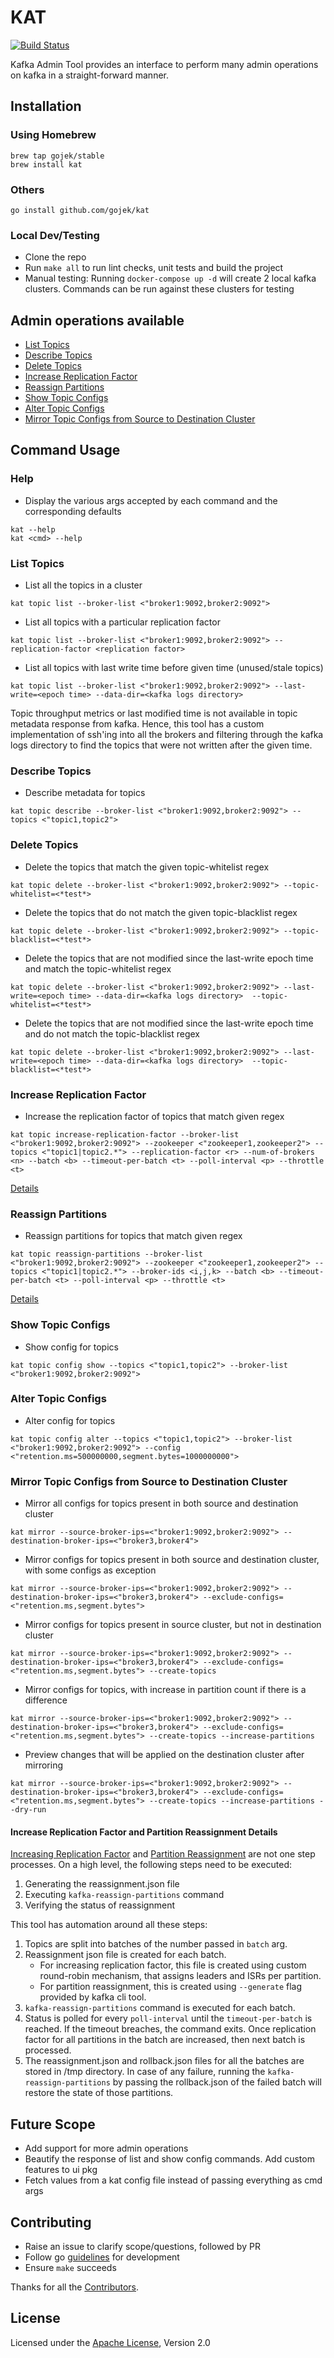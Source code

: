 # KAT
[![Build Status](https://circleci.com/gh/gojek/kat.svg?branch=master)](https://circleci.com/gh/gojek/kat)

Kafka Admin Tool provides an interface to perform many admin operations on kafka in a straight-forward manner.

## Installation
### Using Homebrew    
```
brew tap gojek/stable
brew install kat
```

### Others
```
go install github.com/gojek/kat
```

### Local Dev/Testing
* Clone the repo
* Run ```make all``` to run lint checks, unit tests and build the project
* Manual testing: Running ```docker-compose up -d``` will create 2 local kafka clusters. Commands can be run against these clusters for testing

## Admin operations available
- [List Topics](#list-topics)
- [Describe Topics](#describe-topics)
- [Delete Topics](#delete-topics)
- [Increase Replication Factor](#increase-replication-factor)
- [Reassign Partitions](#reassign-partitions)
- [Show Topic Configs](#show-topic-configs)
- [Alter Topic Configs](#alter-topic-configs)
- [Mirror Topic Configs from Source to Destination Cluster](#mirror-topic-configs-from-source-to-destination-cluster)

## Command Usage
### Help
* Display the various args accepted by each command and the corresponding defaults
```
kat --help
kat <cmd> --help
```

### List Topics
* List all the topics in a cluster
```
kat topic list --broker-list <"broker1:9092,broker2:9092">
```

* List all topics with a particular replication factor
```
kat topic list --broker-list <"broker1:9092,broker2:9092"> --replication-factor <replication factor>
```

* List all topics with last write time before given time (unused/stale topics)
```
kat topic list --broker-list <"broker1:9092,broker2:9092"> --last-write=<epoch time> --data-dir=<kafka logs directory>
```

Topic throughput metrics or last modified time is not available in topic metadata response from kafka. Hence, this tool has a custom implementation of ssh'ing into all the brokers and filtering through the kafka logs directory to find the topics that were not written after the given time. 

### Describe Topics
* Describe metadata for topics
```
kat topic describe --broker-list <"broker1:9092,broker2:9092"> --topics <"topic1,topic2">
```

### Delete Topics

* Delete the topics that match the given topic-whitelist regex
```
kat topic delete --broker-list <"broker1:9092,broker2:9092"> --topic-whitelist=<*test*>
```

* Delete the topics that do not match the given topic-blacklist regex
```
kat topic delete --broker-list <"broker1:9092,broker2:9092"> --topic-blacklist=<*test*>
```

* Delete the topics that are not modified since the last-write epoch time and match the topic-whitelist regex
```
kat topic delete --broker-list <"broker1:9092,broker2:9092"> --last-write=<epoch time> --data-dir=<kafka logs directory>  --topic-whitelist=<*test*>
```

* Delete the topics that are not modified since the last-write epoch time and do not match the topic-blacklist regex
```
kat topic delete --broker-list <"broker1:9092,broker2:9092"> --last-write=<epoch time> --data-dir=<kafka logs directory>  --topic-blacklist=<*test*>
```

### Increase Replication Factor
* Increase the replication factor of topics that match given regex
```
kat topic increase-replication-factor --broker-list <"broker1:9092,broker2:9092"> --zookeeper <"zookeeper1,zookeeper2"> --topics <"topic1|topic2.*"> --replication-factor <r> --num-of-brokers <n> --batch <b> --timeout-per-batch <t> --poll-interval <p> --throttle <t>
```

[Details](#increase-replication-factor-and-partition-reassignment-details)


### Reassign Partitions
* Reassign partitions for topics that match given regex
```
kat topic reassign-partitions --broker-list <"broker1:9092,broker2:9092"> --zookeeper <"zookeeper1,zookeeper2"> --topics <"topic1|topic2.*"> --broker-ids <i,j,k> --batch <b> --timeout-per-batch <t> --poll-interval <p> --throttle <t>
```

[Details](#increase-replication-factor-and-partition-reassignment-details)

### Show Topic Configs
* Show config for topics
```
kat topic config show --topics <"topic1,topic2"> --broker-list <"broker1:9092,broker2:9092">
```

### Alter Topic Configs
* Alter config for topics
```
kat topic config alter --topics <"topic1,topic2"> --broker-list <"broker1:9092,broker2:9092"> --config <"retention.ms=500000000,segment.bytes=1000000000">
```

### Mirror Topic Configs from Source to Destination Cluster
* Mirror all configs for topics present in both source and destination cluster
```
kat mirror --source-broker-ips=<"broker1:9092,broker2:9092"> --destination-broker-ips=<"broker3,broker4">
```

* Mirror configs for topics present in both source and destination cluster, with some configs as exception
```
kat mirror --source-broker-ips=<"broker1:9092,broker2:9092"> --destination-broker-ips=<"broker3,broker4"> --exclude-configs=<"retention.ms,segment.bytes">
```

* Mirror configs for topics present in source cluster, but not in destination cluster
```
kat mirror --source-broker-ips=<"broker1:9092,broker2:9092"> --destination-broker-ips=<"broker3,broker4"> --exclude-configs=<"retention.ms,segment.bytes"> --create-topics
```

* Mirror configs for topics, with increase in partition count if there is a difference
```
kat mirror --source-broker-ips=<"broker1:9092,broker2:9092"> --destination-broker-ips=<"broker3,broker4"> --exclude-configs=<"retention.ms,segment.bytes"> --create-topics --increase-partitions
```

* Preview changes that will be applied on the destination cluster after mirroring
```
kat mirror --source-broker-ips=<"broker1:9092,broker2:9092"> --destination-broker-ips=<"broker3,broker4"> --exclude-configs=<"retention.ms,segment.bytes"> --create-topics --increase-partitions --dry-run
```

#### Increase Replication Factor and Partition Reassignment Details
[Increasing Replication Factor](https://docs.confluent.io/current/kafka/post-deployment.html#increasing-replication-factor) and [Partition Reassignment](https://www.ibm.com/support/knowledgecenter/sv/SSCVHB_1.2.0/admin/tnpi_reassign_partitions.html) are not one step processes. On a high level, the following steps need to be executed:

1. Generating the reassignment.json file
2. Executing `kafka-reassign-partitions` command
3. Verifying the status of reassignment

This tool has automation around all these steps:
1. Topics are split into batches of the number passed in `batch` arg.
2. Reassignment json file is created for each batch. 
    * For increasing replication factor, this file is created using custom round-robin mechanism, that assigns leaders and ISRs per partition.
    * For partition reassignment, this is created using `--generate` flag provided by kafka cli tool.
3. `kafka-reassign-partitions` command is executed for each batch. 
4. Status is polled for every `poll-interval` until the `timeout-per-batch` is reached. If the timeout breaches, the command exits. Once replication factor for all partitions in the batch are increased, then next batch is processed.
5. The reassignment.json and rollback.json files for all the batches are stored in /tmp directory. In case of any failure, running the `kafka-reassign-partitions` by passing the rollback.json of the failed batch will restore the state of those partitions.


## Future Scope
- Add support for more admin operations
- Beautify the response of list and show config commands. Add custom features to ui pkg
- Fetch values from a kat config file instead of passing everything as cmd args

## Contributing
* Raise an issue to clarify scope/questions, followed by PR
* Follow go [guidelines](https://golang.org/doc/effective_go.html) for development
* Ensure `make` succeeds

Thanks for all the [Contributors](https://github.com/gojek/kat/graphs/contributors).

## License
Licensed under the [Apache License](./LICENSE), Version 2.0